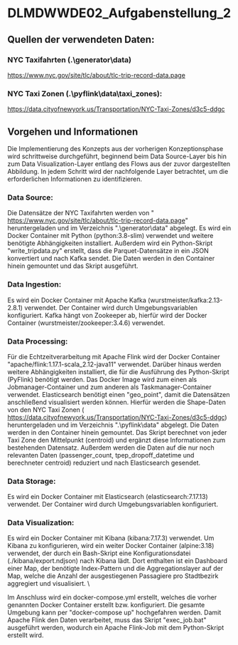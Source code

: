 # DLMDWWDE02_Aufgabenstellung_2

## Quellen der verwendeten Daten:

### NYC Taxifahrten (.\generator\data)
https://www.nyc.gov/site/tlc/about/tlc-trip-record-data.page

### NYC Taxi Zonen (.\pyflink\data\taxi_zones):
https://data.cityofnewyork.us/Transportation/NYC-Taxi-Zones/d3c5-ddgc

## Vorgehen und Informationen

Die Implementierung des Konzepts aus der vorherigen Konzeptionsphase wird schrittweise durchgeführt, beginnend beim Data Source-Layer bis hin zum Data Visualization-Layer entlang des Flows aus der zuvor dargestellten Abbildung. In jedem Schritt wird der nachfolgende Layer betrachtet, um die erforderlichen Informationen zu identifizieren.

### Data Source: 
Die Datensätze der NYC Taxifahrten werden von " https://www.nyc.gov/site/tlc/about/tlc-trip-record-data.page" heruntergeladen und im Verzeichnis ".\generator\data" abgelegt.
Es wird ein Docker Container mit Python (python:3.8-slim) verwendet und weitere benötigte Abhängigkeiten installiert. 
Außerdem wird ein Python-Skript "write_tripdata.py" erstellt, dass die Parquet-Datensätze in ein JSON konvertiert und nach Kafka sendet. Die Daten werden in den Container hinein gemountet und das Skript ausgeführt.

### Data Ingestion: 
Es wird ein Docker Container mit Apache Kafka (wurstmeister/kafka:2.13-2.8.1) verwendet. Der Container wird durch Umgebungsvariablen konfiguriert. 
Kafka hängt von Zookeeper ab, hierfür wird der Docker Container (wurstmeister/zookeeper:3.4.6) verwendet.

### Data Processing: 
Für die Echtzeitverarbeitung mit Apache Flink wird der Docker Container "apache/flink:1.17.1-scala_2.12-java11" verwendet. Darüber hinaus werden weitere Abhängigkeiten installiert, die für die Ausführung des Python-Skript (PyFlink) benötigt werden.
Das Docker Image wird zum einen als Jobmanager-Container und zum anderen als Taskmanager-Container verwendet.
Elasticsearch benötigt einen "geo_point", damit die Datensätzen anschließend visualisiert werden können. Hierfür werden die Shape-Daten von den NYC Taxi Zonen ( https://data.cityofnewyork.us/Transportation/NYC-Taxi-Zones/d3c5-ddgc) heruntergeladen und im Verzeichnis ".\pyflink\data" abgelegt. Die Daten werden in den Container hinein gemountet.
Das Skript berechnet von jeder Taxi Zone den Mittelpunkt (centroid) und ergänzt diese Informationen zum bestehenden Datensatz. Außerdem werden die Daten auf die nur noch relevanten Daten (passenger_count, tpep_dropoff_datetime und berechneter centroid) reduziert und nach Elasticsearch gesendet.

### Data Storage:
Es wird ein Docker Container mit Elasticsearch (elasticsearch:7.17.13) verwendet. Der Container wird durch Umgebungsvariablen konfiguriert. 

### Data Visualization: 
Es wird ein Docker Container mit Kibana (kibana:7.17.3) verwendet. Um Kibana zu konfigurieren, wird ein weiter Docker Container (alpine:3.18) verwendet, der durch ein Bash-Skript eine Konfigurationsdatei (./kibana/export.ndjson) nach Kibana lädt. Dort enthalten ist ein Dashboard einer Map, der benötigte Index-Pattern und die Aggregationslayer auf der Map, welche die Anzahl der ausgestiegenen Passagiere pro Stadtbezirk aggregiert und visualisiert.
\


Im Anschluss wird ein docker-compose.yml erstellt, welches die vorher genannten Docker Container erstellt bzw. konfiguriert. Die gesamte Umgebung kann per "docker-compose up" hochgefahren werden. Damit Apache Flink den Daten verarbeitet, muss das Skript "exec_job.bat" ausgeführt werden, wodurch ein Apache Flink-Job mit dem Python-Skript erstellt wird.